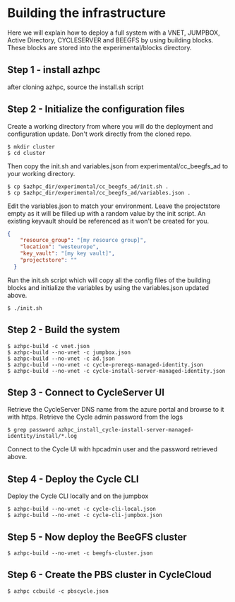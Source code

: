 # Building the infrastructure
Here we will explain how to deploy a full system with a VNET, JUMPBOX, Active Directory, CYCLESERVER and BEEGFS by using building blocks. These blocks are stored into the experimental/blocks directory.

## Step 1 - install azhpc
after cloning azhpc, source the install.sh script

## Step 2 - Initialize the configuration files
Create a working directory from where you will do the deployment and configuration update. Don't work directly from the cloned repo.

```
$ mkdir cluster
$ cd cluster
```

Then copy the init.sh and variables.json from experimental/cc_beegfs_ad to your working directory.

```
$ cp $azhpc_dir/experimental/cc_beegfs_ad/init.sh .
$ cp $azhpc_dir/experimental/cc_beegfs_ad/variables.json .
```

Edit the variables.json to match your environment. Leave the projectstore empty as it will be filled up with a random value by the init script. An existing keyvault should be referenced as it won't be created for you.

```json
{
    "resource_group": "[my resource group]",
    "location": "westeurope",
    "key_vault": "[my key vault]",
    "projectstore": ""
  }
```

Run the init.sh script which will copy all the config files of the building blocks and initialize the variables by using the variables.json updated above.

```
$ ./init.sh
```

## Step 2 - Build the system

```
$ azhpc-build -c vnet.json
$ azhpc-build --no-vnet -c jumpbox.json
$ azhpc-build --no-vnet -c ad.json
$ azhpc-build --no-vnet -c cycle-prereqs-managed-identity.json
$ azhpc-build --no-vnet -c cycle-install-server-managed-identity.json
```

## Step 3 - Connect to CycleServer UI
Retrieve the CycleServer DNS name from the azure portal and browse to it with https.
Retrieve the Cycle admin password from the logs 

```
$ grep password azhpc_install_cycle-install-server-managed-identity/install/*.log
```

Connect to the Cycle UI with hpcadmin user and the password retrieved above.

## Step 4 - Deploy the Cycle CLI
Deploy the Cycle CLI locally and on the jumpbox

```
$ azhpc-build --no-vnet -c cycle-cli-local.json
$ azhpc-build --no-vnet -c cycle-cli-jumpbox.json
```

## Step 5 - Now deploy the BeeGFS cluster
```
$ azhpc-build --no-vnet -c beegfs-cluster.json
```

## Step 6 - Create the PBS cluster in CycleCloud

```
$ azhpc ccbuild -c pbscycle.json
```
